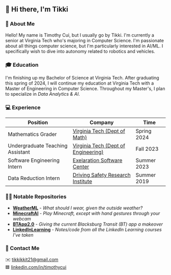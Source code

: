 ## 👋 Hi there, I'm Tikki

### 📗 About Me
Hello! My name is Timothy Cui, but I usually go by Tikki. I'm currently a
senior at Virginia Tech who's majoring in Computer Science. I'm passionate
about all things computer science, but I'm particularly interested in AI/ML. I
specifically wish to dive into autonomy related to robotics and vehicles.

### 🎓 Education
I'm finishing up my Bachelor of Science at Virginia Tech. After
graduating this spring of 2024, I will continue my education at Virginia Tech
with a Master of Engineering in Computer Science. Throughout my Master's, I plan
to specialize in *Data Analytics & AI*.

### 💻 Experience
| Position                         | Company                                                      | Time        |
| -------------------------------- | ------------------------------------------------------------ | ----------- |
| Mathematics Grader               | [Virginia Tech (Dept of Math)](https://math.vt.edu/)         | Spring 2024 |
| Undergraduate Teaching Assistant | [Virginia Tech (Dept of Engineering)](https://eng.vt.edu/)   | Fall 2023   |
| Software Engineering Intern      | [Exelaration Software Center](https://exelaration.com/)      | Summer 2023 |
| Data Reduction Intern            | [Driving Safety Research Institute](https://dsri.uiowa.edu/) | Summer 2019 |

### 👨‍💻 Notable Repositories
- [**WeatherML**](https://github.com/tikkikkit21/WeatherML) - *What should I wear, given the outside weather?*
- [**MinecraftAI**](https://github.com/tikkikkit21/MinecraftAI) - *Play Minecraft, except with hand gestures through your webcam*
- [**BTApp2.0**](https://github.com/tikkikkit21/BTApp2.0) - *Giving the current Blacksburg Transit (BT) app a makeover*
- [**LinkedInLearning**](https://github.com/tikkikkit21/LinkedInLearning) - *Notes/code from all the LinkedIn Learning courses I've taken*

### 💬 Contact Me
✉️ tikkikkit21@gmail.com<br>
🟦 [linkedin.com/in/timothycui](https://www.linkedin.com/in/timothycui/)
